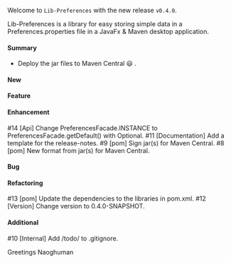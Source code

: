 Welcome to `Lib-Preferences` with the new release `v0.4.0`.

Lib-Preferences is a library for easy storing simple data in a 
Preferences.properties file in a JavaFx & Maven desktop application. 



#### Summary
* Deploy the jar files to Maven Central :smiley: .



#### New



#### Feature



#### Enhancement
#14 [Api] Change PreferencesFacade.INSTANCE to PreferencesFacade.getDefault() with Optional.
#11 [Documentation] Add a template for the release-notes.
#9 [pom] Sign jar(s) for Maven Central.
#8 [pom] New format from jar(s) for Maven Central.



#### Bug



#### Refactoring
#13 [pom] Update the dependencies to the libraries in pom.xml.
#12 [Version] Change version to 0.4.0-SNAPSHOT.



#### Additional
#10 [Internal] Add /todo/ to .gitignore.



Greetings
Naoghuman



[//]: # (Issues which will be integrated in this release)



[//]: # (Links)
